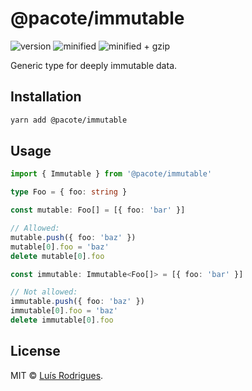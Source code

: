 # @pacote/immutable

![version](https://badgen.net/npm/v/@pacote/immutable)
![minified](https://badgen.net/bundlephobia/min/@pacote/immutable)
![minified + gzip](https://badgen.net/bundlephobia/minzip/@pacote/immutable)

Generic type for deeply immutable data.

## Installation

```bash
yarn add @pacote/immutable
```

## Usage

```typescript
import { Immutable } from '@pacote/immutable'

type Foo = { foo: string }

const mutable: Foo[] = [{ foo: 'bar' }]

// Allowed:
mutable.push({ foo: 'baz' })
mutable[0].foo = 'baz'
delete mutable[0].foo

const immutable: Immutable<Foo[]> = [{ foo: 'bar' }]

// Not allowed:
immutable.push({ foo: 'baz' })
immutable[0].foo = 'baz'
delete immutable[0].foo
```

## License

MIT © [Luís Rodrigues](https://goblindegook.com).
